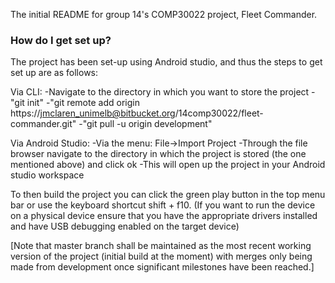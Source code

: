 The initial README for group 14's COMP30022 project, Fleet Commander. 


### How do I get set up? ###

The project has been set-up using Android studio, and thus the steps to get set up are as follows:

Via CLI:
-Navigate to the directory in which you want to store the project
-"git init"
-"git remote add origin https://jmclaren_unimelb@bitbucket.org/14comp30022/fleet-commander.git"
-"git pull -u origin development"

Via Android Studio:
-Via the menu: File->Import Project
-Through the file browser navigate to the directory in which the project is stored (the one mentioned above) and click ok
-This will open up the project in your Android studio workspace

To then build the project you can click the green play button in the top menu bar or use the keyboard shortcut shift + f10. (If you want to run the device on a physical device ensure that you have the appropriate drivers installed and have USB debugging enabled on the target device)

[Note that master branch shall be maintained as the most recent working version of the project (initial build at the moment) with merges only being made from development once significant milestones have been reached.]